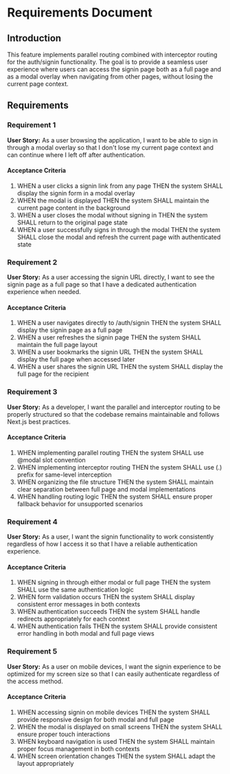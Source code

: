 # Requirements Document

## Introduction

This feature implements parallel routing combined with interceptor routing for the auth/signin functionality. The goal is to provide a seamless user experience where users can access the signin page both as a full page and as a modal overlay when navigating from other pages, without losing the current page context.

## Requirements

### Requirement 1

**User Story:** As a user browsing the application, I want to be able to sign in through a modal overlay so that I don't lose my current page context and can continue where I left off after authentication.

#### Acceptance Criteria

1. WHEN a user clicks a signin link from any page THEN the system SHALL display the signin form in a modal overlay
2. WHEN the modal is displayed THEN the system SHALL maintain the current page content in the background
3. WHEN a user closes the modal without signing in THEN the system SHALL return to the original page state
4. WHEN a user successfully signs in through the modal THEN the system SHALL close the modal and refresh the current page with authenticated state

### Requirement 2

**User Story:** As a user accessing the signin URL directly, I want to see the signin page as a full page so that I have a dedicated authentication experience when needed.

#### Acceptance Criteria

1. WHEN a user navigates directly to /auth/signin THEN the system SHALL display the signin page as a full page
2. WHEN a user refreshes the signin page THEN the system SHALL maintain the full page layout
3. WHEN a user bookmarks the signin URL THEN the system SHALL display the full page when accessed later
4. WHEN a user shares the signin URL THEN the system SHALL display the full page for the recipient

### Requirement 3

**User Story:** As a developer, I want the parallel and interceptor routing to be properly structured so that the codebase remains maintainable and follows Next.js best practices.

#### Acceptance Criteria

1. WHEN implementing parallel routing THEN the system SHALL use @modal slot convention
2. WHEN implementing interceptor routing THEN the system SHALL use (.) prefix for same-level interception
3. WHEN organizing the file structure THEN the system SHALL maintain clear separation between full page and modal implementations
4. WHEN handling routing logic THEN the system SHALL ensure proper fallback behavior for unsupported scenarios

### Requirement 4

**User Story:** As a user, I want the signin functionality to work consistently regardless of how I access it so that I have a reliable authentication experience.

#### Acceptance Criteria

1. WHEN signing in through either modal or full page THEN the system SHALL use the same authentication logic
2. WHEN form validation occurs THEN the system SHALL display consistent error messages in both contexts
3. WHEN authentication succeeds THEN the system SHALL handle redirects appropriately for each context
4. WHEN authentication fails THEN the system SHALL provide consistent error handling in both modal and full page views

### Requirement 5

**User Story:** As a user on mobile devices, I want the signin experience to be optimized for my screen size so that I can easily authenticate regardless of the access method.

#### Acceptance Criteria

1. WHEN accessing signin on mobile devices THEN the system SHALL provide responsive design for both modal and full page
2. WHEN the modal is displayed on small screens THEN the system SHALL ensure proper touch interactions
3. WHEN keyboard navigation is used THEN the system SHALL maintain proper focus management in both contexts
4. WHEN screen orientation changes THEN the system SHALL adapt the layout appropriately
